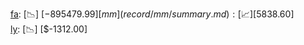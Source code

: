 [fa](record/fa/summary.md): [📉] [$-895479.99]  
[mm](record/mm/summary.md): [📈] [$5838.60]  
[ly](record/ly/summary.md): [📉] [$-1312.00]  
